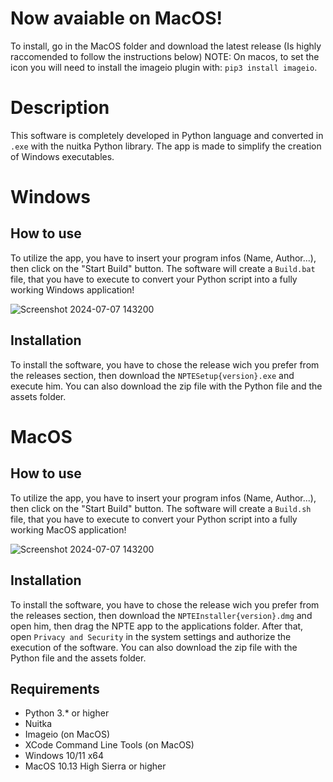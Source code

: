 # Now avaiable on MacOS!
To install, go in the MacOS folder and download the latest release (Is highly raccomended to follow the instructions below) NOTE: On macos, to set the icon you will need to install the imageio plugin with: `pip3 install imageio`.

# Description
This software is completely developed in Python language and converted in `.exe` with the nuitka Python library.
The app is made to simplify the creation of Windows executables.

# Windows

## How to use
To utilize the app, you have to insert your program infos (Name, Author...), then click on the "Start Build" button. The software will create a `Build.bat` file, that you have to execute to convert your Python script into a fully working Windows application!

![Screenshot 2024-07-07 143200](https://github.com/Anakin-bb8/NPTE-Nuitka_Python_to_Exexutables/assets/174937049/3b03cef6-2d3c-4616-8b16-42ea5537a07a)

## Installation
To install the software, you have to chose the release wich you prefer from the releases section, then download the `NPTESetup{version}.exe` and execute him. You can also download the zip file with the Python file and the assets folder.

# MacOS

## How to use
To utilize the app, you have to insert your program infos (Name, Author...), then click on the "Start Build" button. The software will create a `Build.sh` file, that you have to execute to convert your Python script into a fully working MacOS application!

![Screenshot 2024-07-07 143200](https://github.com/Anakin-bb8/NPTE-Nuitka_Python_to_Exexutables/assets/174937049/3b03cef6-2d3c-4616-8b16-42ea5537a07a)

## Installation
To install the software, you have to chose the release wich you prefer from the releases section, then download the `NPTEInstaller{version}.dmg` and open him, then drag the NPTE app to the applications folder. After that, open `Privacy and Security` in the system settings and authorize the execution of the software. You can also download the zip file with the Python file and the assets folder.

## Requirements
- Python 3.* or higher
- Nuitka
- Imageio (on MacOS)
- XCode Command Line Tools (on MacOS)
- Windows 10/11 x64
- MacOS 10.13 High Sierra or higher
